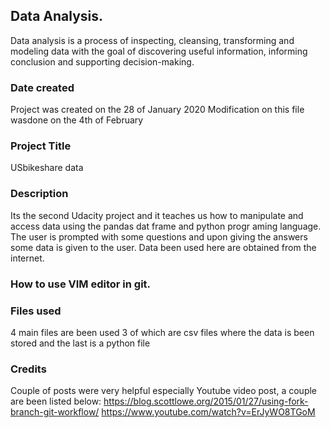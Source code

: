 ## Data Analysis.
Data analysis is a process of inspecting, cleansing, transforming and modeling data with the goal of discovering useful information,
informing conclusion and supporting decision-making.

### Date created
Project was created on the 28 of January 2020
Modification on this file wasdone on the 4th of February

### Project Title
USbikeshare data

### Description
Its the second Udacity project and it teaches us how to manipulate and access data using the pandas dat frame and python progr
aming language. The user is prompted with some questions and upon giving the answers some data is given to the user.
Data been used here are obtained from the internet. 
### How to use VIM editor in git.

### Files used
4 main files are been used 
3 of which are csv files where the data is been stored
and the last is a python file

### Credits
Couple of posts were very helpful especially  Youtube video post, a couple are been listed below:
https://blog.scottlowe.org/2015/01/27/using-fork-branch-git-workflow/
https://www.youtube.com/watch?v=ErJyWO8TGoM

